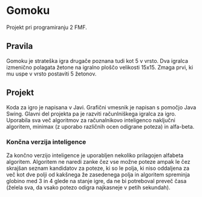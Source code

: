 # Gomoku
Projekt pri programiranju 2 FMF. 

## Pravila
Gomoku je strateška igra drugače poznana tudi kot 5 v vrsto. Dva igralca izmenično polagata žetone na igralno ploščo velikosti 15x15. Zmaga prvi, ki mu uspe v vrsto postaviti 5 žetonov.

## Projekt
Koda za igro je napisana v Javi. Grafični vmesnik je napisan s pomočjo Java Swing. Glavni del projekta pa je razviti računlniškega igralca za igro. Uporabila sva več algoritmov za računalnikovo inteligenco naključni algoritem, minimax (z uporabo različnih ocen odigrane poteza) in alfa-beta.

### Končna verzija inteligence
Za končno verzijo inteligence je uporabljen nekoliko prilagojen alfabeta algoritem. Algoritem ne naredi zanke čez vse možne poteze ampak le čez skrajšan seznam kandidatov za poteze, ki so le polja, ki niso oddaljena za več kot dve polji od kakšnega že zasedenega polja in algoritem spreminja globino med 3 in 4 glede na stanje igre, da ne bi potreboval preveč časa (želela sva, da vsako potezo odigra najkasneje v petih sekundah).


